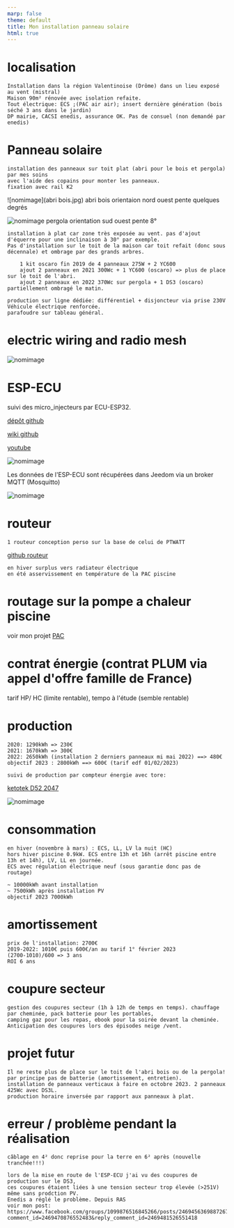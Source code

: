 ```yaml
---
marp: false
theme: default
title: Mon installation panneau solaire
html: true
---
```


# localisation

    Installation dans la région Valentinoise (Drôme) dans un lieu exposé au vent (mistral)
    Maison 90m² rénovée avec isolation refaite.
    Tout électrique: ECS ;(PAC air air); insert dernière génération (bois séché 3 ans dans le jardin)
    DP mairie, CACSI enedis, assurance OK. Pas de consuel (non demandé par enedis)

# Panneau solaire

    installation des panneaux sur toit plat (abri pour le bois et pergola) par mes soins 
    avec l'aide des copains pour monter les panneaux.
    fixation avec rail K2

![nomimage](abri bois.jpg)
 abri bois orientaion nord ouest pente quelques degrés

![nomimage](pergola.jpg) 
pergola orientation sud ouest pente 8°

    installation à plat car zone très exposée au vent. pas d'ajout d'équerre pour une inclinaison à 30° par exemple.
    Pas d'installation sur le toit de la maison car toit refait (donc sous décennale) et ombrage par des grands arbres.
    
        1 kit oscaro fin 2019 de 4 panneaux 275W + 2 YC600
        ajout 2 panneaux en 2021 300Wc + 1 YC600 (oscaro) => plus de place sur le toit de l'abri.
        ajout 2 panneaux en 2022 370Wc sur pergola + 1 DS3 (oscaro) partiellement ombragé le matin.

    production sur ligne dédiée: différentiel + disjoncteur via prise 230V Véhicule électrique renforcée.
    parafoudre sur tableau général.

# electric wiring and radio mesh

![nomimage](electric_wiring_and_radio_mesh.jpg)

# ESP-ECU

suivi des micro_injecteurs par ECU-ESP32. 

[dépôt github](https://github.com/patience4711/read-APSystems-YC600-QS1-DS3)

[wiki github](https://github.com/patience4711/read-APSystems-YC600-QS1-DS3/wiki)

[youtube](https://www.youtube.com/watch?v=7ZOAcrYXxbM)

![nomimage](ESP-ECU.jpg)

Les données de l'ESP-ECU sont récupérées dans Jeedom via un broker MQTT (Mosquitto)

![nomimage](jeedom.jpg)

# routeur

    1 routeur conception perso sur la base de celui de PTWATT 

[github routeur](https://jjdegaine.github.io/Wifi-Solar-panel-optimizer-/)

    en hiver surplus vers radiateur électrique
    en été asservissement en température de la PAC piscine

# routage sur la pompe a chaleur piscine

voir mon projet [PAC](https://jjdegaine.github.io/PAC/)

# contrat énergie (contrat PLUM via appel d'offre famille de France)

tarif HP/ HC (limite rentable), tempo à l'étude (semble rentable)

# production

    2020: 1290kWh => 230€ 
    2021: 1670kWh => 300€
    2022: 2650kWh (installation 2 derniers panneaux mi mai 2022) ==> 480€ 
    objectif 2023 : 2800kWh ==> 600€ (tarif edf 01/02/2023)

    suivi de production par compteur énergie avec tore: 
[ketotek D52 2047](https://fr.aliexpress.com/i/32916282718.html)


![nomimage](2023_09_production_PV.jpg)

# consommation

    en hiver (novembre à mars) : ECS, LL, LV la nuit (HC)
    hors hiver piscine 0.9kW. ECS entre 13h et 16h (arrêt piscine entre 13h et 14h), LV, LL en journée.
    ECS avec régulation électrique neuf (sous garantie donc pas de routage)

    ~ 10000kWh avant installation
    ~ 7500kWh après installation PV
    objectif 2023 7000kWh

# amortissement

    prix de l'installation: 2700€
    2019-2022: 1010€ puis 600€/an au tarif 1° février 2023 
    (2700-1010)/600 => 3 ans
    ROI 6 ans

# coupure secteur

    gestion des coupures secteur (1h à 12h de temps en temps). chauffage par cheminée, pack batterie pour les portables, 
    camping gaz pour les repas, ebook pour la soirée devant la cheminée. 
    Anticipation des coupures lors des épisodes neige /vent.

# projet futur

    Il ne reste plus de place sur le toit de l'abri bois ou de la pergola!
    par principe pas de batterie (amortissement, entretien).
    installation de panneaux verticaux à faire en octobre 2023. 2 panneaux 425Wc avec DS3L. 
    production horaire inversée par rapport aux panneaux à plat.

# erreur / problème pendant la réalisation

    câblage en 4² donc reprise pour la terre en 6² après (nouvelle tranchée!!!)

    lors de la mise en route de l'ESP-ECU j'ai vu des coupures de production sur le DS3, 
    ces coupures étaient liées à une tension secteur trop élevée (>251V) même sans prodction PV.
    Enedis a réglé le problème. Depuis RAS
    voir mon post: https://www.facebook.com/groups/1099876516845266/posts/2469456369887267/?comment_id=2469470876552483&reply_comment_id=2469481526551418
    





